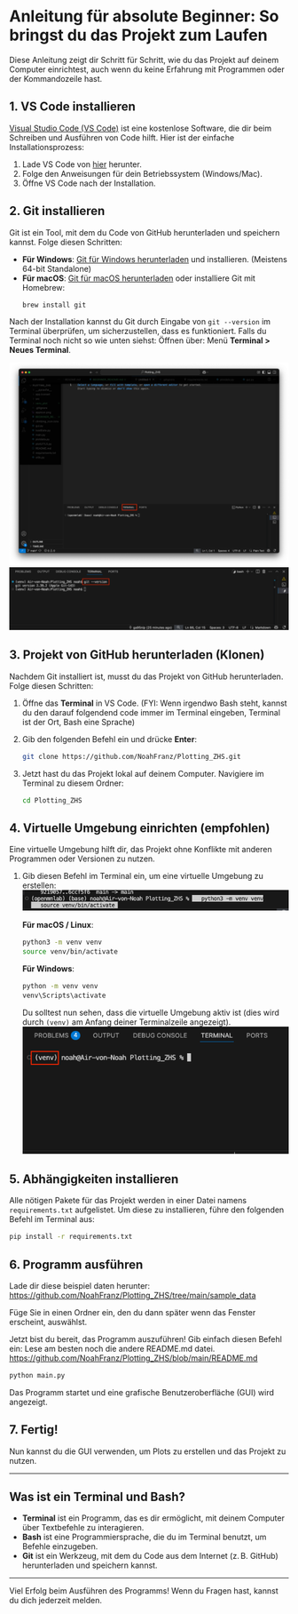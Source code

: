 # Anleitung für absolute Beginner: So bringst du das Projekt zum Laufen

Diese Anleitung zeigt dir Schritt für Schritt, wie du das Projekt auf deinem Computer einrichtest, auch wenn du keine Erfahrung mit Programmen oder der Kommandozeile hast.

## 1. **VS Code installieren**

[Visual Studio Code (VS Code)](https://code.visualstudio.com/) ist eine kostenlose Software, die dir beim Schreiben und Ausführen von Code hilft. Hier ist der einfache Installationsprozess:

1. Lade VS Code von [hier](https://code.visualstudio.com/) herunter.
2. Folge den Anweisungen für dein Betriebssystem (Windows/Mac).
3. Öffne VS Code nach der Installation.

## 2. **Git installieren**

Git ist ein Tool, mit dem du Code von GitHub herunterladen und speichern kannst. Folge diesen Schritten:

- **Für Windows**: [Git für Windows herunterladen](https://git-scm.com/download/win) und installieren. (Meistens 64-bit Standalone)
- **Für macOS**: [Git für macOS herunterladen](https://git-scm.com/download/mac) oder installiere Git mit Homebrew:
  ```bash
  brew install git
  ```

Nach der Installation kannst du Git durch Eingabe von `git --version` im Terminal überprüfen, um sicherzustellen, dass es funktioniert. Falls du Terminal noch nicht so wie unten siehst: 
Öffnen über: Menü **Terminal > Neues Terminal**.

![Where to find Terminal](./Screenshots/VSCode_Terminal.png)
![Where to find Terminal](./Screenshots/git_version.png)

## 3. **Projekt von GitHub herunterladen (Klonen)**

Nachdem Git installiert ist, musst du das Projekt von GitHub herunterladen. Folge diesen Schritten:

1. Öffne das **Terminal** in VS Code. (FYI: Wenn irgendwo Bash steht, kannst du den darauf folgendend code immer im Terminal eingeben, Terminal ist der Ort, Bash eine Sprache)
2. Gib den folgenden Befehl ein und drücke **Enter**:

    ```bash
    git clone https://github.com/NoahFranz/Plotting_ZHS.git
    ```

3. Jetzt hast du das Projekt lokal auf deinem Computer. Navigiere im Terminal zu diesem Ordner:

    ```bash
    cd Plotting_ZHS
    ```

## 4. **Virtuelle Umgebung einrichten (empfohlen)**

Eine virtuelle Umgebung hilft dir, das Projekt ohne Konflikte mit anderen Programmen oder Versionen zu nutzen.

1. Gib diesen Befehl im Terminal ein, um eine virtuelle Umgebung zu erstellen:
   ![Location to enter code for venv](./Screenshots/create_venv.png)
   
   **Für macOS / Linux**:
   ```bash
   python3 -m venv venv
   source venv/bin/activate
   ```

   **Für Windows**:
   ```bash
   python -m venv venv
   venv\Scripts\activate
   ```

   Du solltest nun sehen, dass die virtuelle Umgebung aktiv ist (dies wird durch `(venv)` am Anfang deiner Terminalzeile angezeigt).
   ![Where to check for venv](./Screenshots/check_venv.png)

## 5. **Abhängigkeiten installieren**

Alle nötigen Pakete für das Projekt werden in einer Datei namens `requirements.txt` aufgelistet. Um diese zu installieren, führe den folgenden Befehl im Terminal aus:

```bash
pip install -r requirements.txt
```


## 6. **Programm ausführen**

Lade dir diese beispiel daten herunter:
https://github.com/NoahFranz/Plotting_ZHS/tree/main/sample_data

Füge Sie in einen Ordner ein, den du dann später wenn das Fenster erscheint, auswählst.

Jetzt bist du bereit, das Programm auszuführen! Gib einfach diesen Befehl ein:
Lese am besten noch die andere README.md datei. https://github.com/NoahFranz/Plotting_ZHS/blob/main/README.md

```bash
python main.py
```

Das Programm startet und eine grafische Benutzeroberfläche (GUI) wird angezeigt.

## 7. **Fertig!**

Nun kannst du die GUI verwenden, um Plots zu erstellen und das Projekt zu nutzen.

---

## Was ist ein Terminal und Bash?

- **Terminal** ist ein Programm, das es dir ermöglicht, mit deinem Computer über Textbefehle zu interagieren.
- **Bash** ist eine Programmiersprache, die du im Terminal benutzt, um Befehle einzugeben.
- **Git** ist ein Werkzeug, mit dem du Code aus dem Internet (z. B. GitHub) herunterladen und speichern kannst.

---

Viel Erfolg beim Ausführen des Programms! Wenn du Fragen hast, kannst du dich jederzeit melden.
